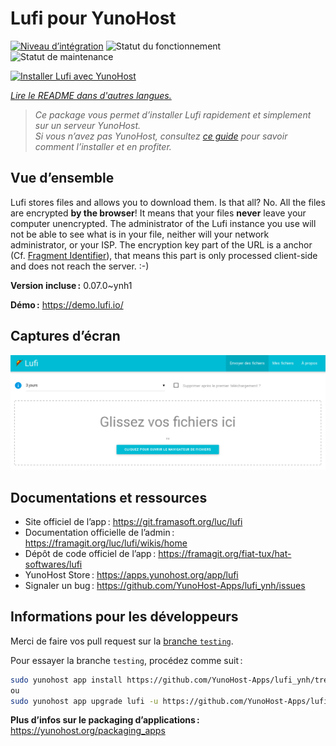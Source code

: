 <!--
Nota bene : ce README est automatiquement généré par <https://github.com/YunoHost/apps/tree/master/tools/readme_generator>
Il NE doit PAS être modifié à la main.
-->

# Lufi pour YunoHost

[![Niveau d’intégration](https://dash.yunohost.org/integration/lufi.svg)](https://dash.yunohost.org/appci/app/lufi) ![Statut du fonctionnement](https://ci-apps.yunohost.org/ci/badges/lufi.status.svg) ![Statut de maintenance](https://ci-apps.yunohost.org/ci/badges/lufi.maintain.svg)

[![Installer Lufi avec YunoHost](https://install-app.yunohost.org/install-with-yunohost.svg)](https://install-app.yunohost.org/?app=lufi)

*[Lire le README dans d'autres langues.](./ALL_README.md)*

> *Ce package vous permet d’installer Lufi rapidement et simplement sur un serveur YunoHost.*  
> *Si vous n’avez pas YunoHost, consultez [ce guide](https://yunohost.org/install) pour savoir comment l’installer et en profiter.*

## Vue d’ensemble

Lufi stores files and allows you to download them. Is that all? No. All the files are encrypted **by the browser**! It means that your files **never** leave your computer unencrypted.
The administrator of the Lufi instance you use will not be able to see what is in your file, neither will your network administrator, or your ISP.
The encryption key part of the URL is a anchor (Cf. [Fragment Identifier](https://en.wikipedia.org/wiki/Fragment_identifier)), that means this part is only processed client-side and does not reach the server. :-)


**Version incluse :** 0.07.0~ynh1

**Démo :** <https://demo.lufi.io/>

## Captures d’écran

![Capture d’écran de Lufi](./doc/screenshots/screenshot_lufi_1.png)

## Documentations et ressources

- Site officiel de l’app : <https://git.framasoft.org/luc/lufi>
- Documentation officielle de l’admin : <https://framagit.org/luc/lufi/wikis/home>
- Dépôt de code officiel de l’app : <https://framagit.org/fiat-tux/hat-softwares/lufi>
- YunoHost Store : <https://apps.yunohost.org/app/lufi>
- Signaler un bug : <https://github.com/YunoHost-Apps/lufi_ynh/issues>

## Informations pour les développeurs

Merci de faire vos pull request sur la [branche `testing`](https://github.com/YunoHost-Apps/lufi_ynh/tree/testing).

Pour essayer la branche `testing`, procédez comme suit :

```bash
sudo yunohost app install https://github.com/YunoHost-Apps/lufi_ynh/tree/testing --debug
ou
sudo yunohost app upgrade lufi -u https://github.com/YunoHost-Apps/lufi_ynh/tree/testing --debug
```

**Plus d’infos sur le packaging d’applications :** <https://yunohost.org/packaging_apps>
